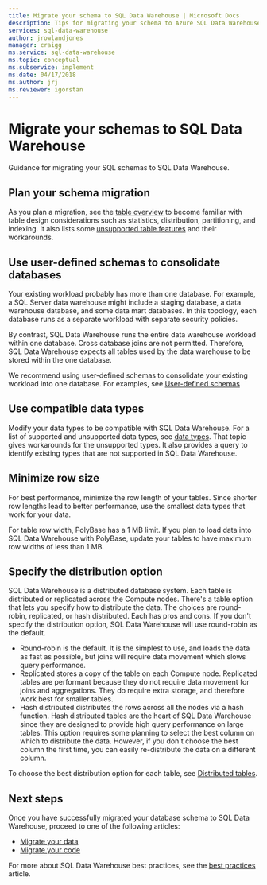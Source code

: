 ```yaml
---
title: Migrate your schema to SQL Data Warehouse | Microsoft Docs
description: Tips for migrating your schema to Azure SQL Data Warehouse for developing solutions.
services: sql-data-warehouse
author: jrowlandjones
manager: craigg
ms.service: sql-data-warehouse
ms.topic: conceptual
ms.subservice: implement
ms.date: 04/17/2018
ms.author: jrj
ms.reviewer: igorstan
---
```


# Migrate your schemas to SQL Data Warehouse
Guidance for migrating your SQL schemas to SQL Data Warehouse. 

## Plan your schema migration

As you plan a migration, see the [table overview][table overview] to become familiar with table design considerations such as statistics, distribution, partitioning, and indexing.  It also lists some [unsupported table features][unsupported table features] and their workarounds.

## Use user-defined schemas to consolidate databases

Your existing workload probably has more than one database. For example, a SQL Server data warehouse might include a staging database, a data warehouse database, and some data mart databases. In this topology, each database runs as a separate workload with separate security policies.

By contrast, SQL Data Warehouse runs the entire data warehouse workload within one database. Cross database joins are not permitted. Therefore, SQL Data Warehouse expects all tables used by the data warehouse to be stored within the one database.

We recommend using user-defined schemas to consolidate your existing workload into one database. For examples, see [User-defined schemas](sql-data-warehouse-develop-user-defined-schemas.md)

## Use compatible data types
Modify your data types to be compatible with SQL Data Warehouse. For a list of supported and unsupported data types, see [data types][data types]. That topic gives workarounds for the unsupported types. It also provides a query to identify existing types that are not supported in SQL Data Warehouse.

## Minimize row size
For best performance, minimize the row length of your tables. Since shorter row lengths lead to better performance, use the smallest data types that work for your data. 

For table row width, PolyBase has a 1 MB limit.  If you plan to load data into SQL Data Warehouse with PolyBase, update your tables to have maximum row widths of less than 1 MB. 

<!--
- For example, this table uses variable length data but the largest possible size of the row is still less than 1 MB. PolyBase will load data into this table.

- This table uses variable length data and the defined row width is less than one MB. When loading rows, PolyBase allocates the full length of the variable-length data. The full length of this row is greater than one MB.  PolyBase will not load data into this table.  

-->

## Specify the distribution option
SQL Data Warehouse is a distributed database system. Each table is distributed or replicated across the Compute nodes. There's a table option that lets you specify how to distribute the data. The choices are  round-robin, replicated, or hash distributed. Each has pros and cons. If you don't specify the distribution option, SQL Data Warehouse will use round-robin as the default.

- Round-robin is the default. It is the simplest to use, and loads the data as fast as possible, but joins will require data movement which slows query performance.
- Replicated stores a copy of the table on each Compute node. Replicated tables are performant because they do not require data movement for joins and aggregations. They do require extra storage, and therefore work best for smaller tables.
- Hash distributed distributes the rows across all the nodes via a hash function. Hash distributed tables are the heart of SQL Data Warehouse since they are designed to provide high query performance on large tables. This option requires some planning to select the best column on which to distribute the data. However, if you don't choose the best column the first time, you can easily re-distribute the data on a different column. 

To choose the best distribution option for each table, see [Distributed tables](sql-data-warehouse-tables-distribute.md).


## Next steps
Once you have successfully migrated your database schema to SQL Data Warehouse, proceed to one of the following articles:

* [Migrate your data][Migrate your data]
* [Migrate your code][Migrate your code]

For more about SQL Data Warehouse best practices, see the [best practices][best practices] article.

<!--Image references-->

<!--Article references-->
[Migrate your code]: ./sql-data-warehouse-migrate-code.md
[Migrate your data]: ./sql-data-warehouse-migrate-data.md
[best practices]: ./sql-data-warehouse-best-practices.md
[table overview]: ./sql-data-warehouse-tables-overview.md
[unsupported table features]: ./sql-data-warehouse-tables-overview.md#unsupported-table-features
[data types]: ./sql-data-warehouse-tables-data-types.md
[unsupported data types]: ./sql-data-warehouse-tables-data-types.md#unsupported-data-types

<!--MSDN references-->


<!--Other Web references-->
